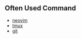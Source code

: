 
## Often Used Command
* [neovim](./nvim/vim_often_used_bind.md)
* [tmux](./tmux_often_used_bind.md)
* [git](./git_often_used_command.md)
